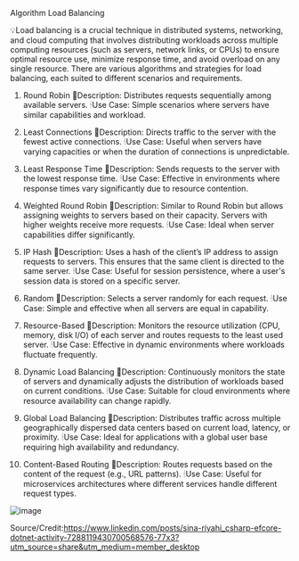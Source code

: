 Algorithm Load Balancing 

💡Load balancing is a crucial technique in distributed systems, networking, and cloud computing that involves distributing workloads across multiple computing resources (such as servers, network links, or CPUs) to ensure optimal resource use, minimize response time, and avoid overload on any single resource. There are various algorithms and strategies for load balancing, each suited to different scenarios and requirements.

1. Round Robin
🔎Description: Distributes requests sequentially among available servers.
🕯Use Case: Simple scenarios where servers have similar capabilities and workload.

2. Least Connections
🔎Description: Directs traffic to the server with the fewest active connections.
🕯Use Case: Useful when servers have varying capacities or when the duration of connections is unpredictable.

3. Least Response Time
🔎Description: Sends requests to the server with the lowest response time.
🕯Use Case: Effective in environments where response times vary significantly due to resource contention.

4. Weighted Round Robin
🔎Description: Similar to Round Robin but allows assigning weights to servers based on their capacity. Servers with higher weights receive more requests.
🕯Use Case: Ideal when server capabilities differ significantly.

5. IP Hash
🔎Description: Uses a hash of the client’s IP address to assign requests to servers. This ensures that the same client is directed to the same server.
🕯Use Case: Useful for session persistence, where a user's session data is stored on a specific server.

6. Random
🔎Description: Selects a server randomly for each request.
🕯Use Case: Simple and effective when all servers are equal in capability.

7. Resource-Based
🔎Description: Monitors the resource utilization (CPU, memory, disk I/O) of each server and routes requests to the least used server.
🕯Use Case: Effective in dynamic environments where workloads fluctuate frequently.

8. Dynamic Load Balancing
🔎Description: Continuously monitors the state of servers and dynamically adjusts the distribution of workloads based on current conditions.
🕯Use Case: Suitable for cloud environments where resource availability can change rapidly.

9. Global Load Balancing
🔎Description: Distributes traffic across multiple geographically dispersed data centers based on current load, latency, or proximity.
🕯Use Case: Ideal for applications with a global user base requiring high availability and redundancy.

10. Content-Based Routing
🔎Description: Routes requests based on the content of the request (e.g., URL patterns). 
🕯Use Case: Useful for microservices architectures where different services handle different request types.

![image](https://github.com/user-attachments/assets/f9178237-59f8-4384-a055-e2a1b787c58d)


Source/Credit:https://www.linkedin.com/posts/sina-riyahi_csharp-efcore-dotnet-activity-7288119430700568576-77x3?utm_source=share&utm_medium=member_desktop

